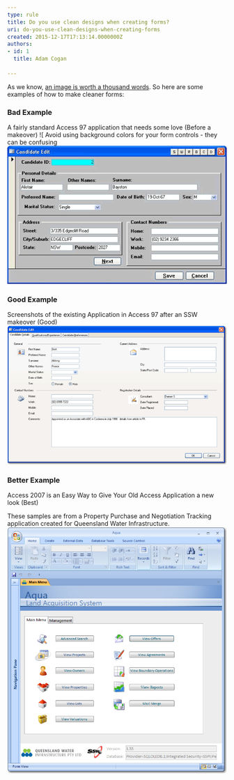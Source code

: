 ```yaml
---
type: rule
title: Do you use clean designs when creating forms?
uri: do-you-use-clean-designs-when-creating-forms
created: 2015-12-17T17:13:14.0000000Z
authors:
- id: 1
  title: Adam Cogan

---
```


As we know, [an image is worth a thousand words](/_layouts/15/FIXUPREDIRECT.ASPX?WebId=3dfc0e07-e23a-4cbb-aac2-e778b71166a2&TermSetId=07da3ddf-0924-4cd2-a6d4-a4809ae20160&TermId=05d3e94e-36d1-40e7-ba91-42dc1ada45ad). So here are some examples of how to make cleaner forms:
 
###  Bad Example

A fairly standard Access 97 application that needs some love (Before a makeover)
![ Avoid using background colors for your form controls - they can be confusing![Before a makeover![Before a makeover](accessui_candidatesearch_before.gif)](accessui_candidateedit1_before.gif)
###  Good Example 

Screenshots of the existing Application in Access 97 after an SSW makeover (Good)
![ This is the same application above - can you believe it? We grouped the forms into tabs![After a makeover](accessui_candidateedit2_after.gif)](accessui_candidateedit1_after.gif)
###  Better Example

Access 2007 is an Easy Way to Give Your Old Access Application a new look (Best)

These samples are from a Property Purchase and Negotiation Tracking application created for Queensland Water Infrastructure.
![ The main menu of one of our first Access 2007 UIs. It looks even better than the revamped Access 97 application![Aqua_Valuation.jpg](Aqua_Valuation.jpg)](Aqua_MainMenu.jpg)
